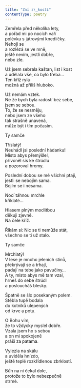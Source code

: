 ```yaml
---
title: "Zní z\_kostí"
contentType: poetry
---
```





<section>

Zemřela před několika lety,  
a pořád mi po nocích vaří  
polévku s játrovými knedlíčky.  
Nehojí se  
a rozlézá se ve mně,  
ještě nevím, jestli dobře,  
nebo zle.

</section>

<section>

Už jsem sebrala kaštan, list i kost  
a udělala vše, co bylo třeba…  
Ten kříž ryla  
možná až příliš hluboko.

</section>

<section>

Už nemám vztek.  
Ne že bych byla radostí bez sebe,  
jsem se sebou.  
To, že se nesměju,  
nebo jsem ze všeho  
tak strašně unavená,  
může být i tím počasím.

</section>

<section>

Ty samče

</section>

<section>

Tříslatý!  
Neuhádl jsi poslední hádanku!  
Místo abys přemýšlel,  
přivoněl sis ke štrúdlu  
a pozoroval hromy.

</section>

<section>

Poslední dobou se mě všichni ptají,  
jestli se nebojím sama.  
Bojím se i nesama.

</section>

<section>

Nocí táhnou mrchle  
křiklaté…

</section>

<section>

Hlasem plným modlitbou  
děkuji zjevně.  
Na čele kříž.

</section>

<section>

Říkám si: Nic se ti nemůže stát,  
všechno se ti už stalo.

</section>

<section>

Ty samče

</section>

<section>

Mrchlatý!  
V lese je mnoho jeleních stínů,  
překrývají se a trhají,  
padají na tebe jako pavučiny…  
A ty, místo abys mě tam vzal,  
hrneš do sebe štrúdl  
a posloucháš blesky.

</section>

<section>

Špatně se šlo posekaným polem.  
Stébla tupě bodala  
do kotníků ulepených  
od krve a potu.

</section>

<section>

O Bohu vím,  
že to vždycky myslel dobře.  
Vzala jsem ho s sebou  
a on mi spokojeně  
práší za patama.

</section>

<section>

Vylezla na skálu  
a uviděla hnízdo,  
ještě teplé rozkřídlenou zbrklostí.

</section>

<section>

Bůh na ni čekal dole,  
protože to bylo nebezpečně  
strmé.

</section>
